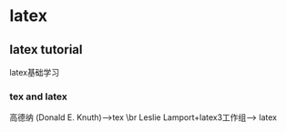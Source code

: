 # latex
## latex tutorial
latex基础学习
### tex and latex
高德纳 (Donald E. Knuth)-->tex
\br
Leslie Lamport+latex3工作组--> latex
